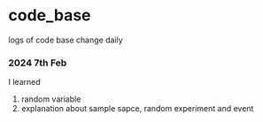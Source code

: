 # code_base
 logs of code base change daily

### 2024 7th Feb
I learned
1. random variable
2. explanation about sample sapce, random experiment and event